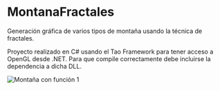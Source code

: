 MontanaFractales
================

Generación gráfica de varios tipos de montaña usando la técnica de fractales.

Proyecto realizado en C# usando el Tao Framework para tener acceso a OpenGL desde .NET. Para que compile correctamente
debe incluirse la dependencia a dicha DLL.

![Montaña con función 1](jesantana.github.com/MontanaFractales/img/montana1.png)


